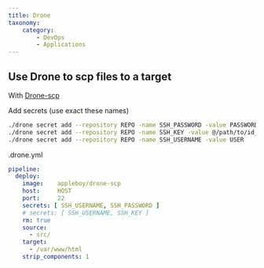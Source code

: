 ```yaml
---
title: Drone
taxonomy:
    category:
        - DevOps
        - Applications
---
```


## Use Drone to scp files to a target
With [Drone-scp](http://plugins.drone.io/appleboy/drone-scp/)

Add secrets (use exact these names)
```bash
./drone secret add --repository REPO -name SSH_PASSWORD -value PASSWORD
./drone secret add --repository REPO -name SSH_KEY -value @/path/to/id_rsa
./drone secret add --repository REPO -name SSH_USERNAME -value USER
```
.drone.yml
```yaml
pipeline:
  deploy:
    image:    appleboy/drone-scp
    host:     HOST
    port:     22
    secrets: [ SSH_USERNAME, SSH_PASSWORD ]
    # secrets: [ SSH_USERNAME, SSH_KEY ]
    rm: true
    source:
      - src/
    target:
      - /var/www/html
    strip_components: 1
```